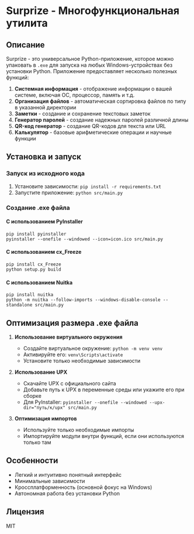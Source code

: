 # Surprize - Многофункциональная утилита

## Описание
Surprize - это универсальное Python-приложение, которое можно упаковать в `.exe` для запуска на любых Windows-устройствах без установки Python. Приложение предоставляет несколько полезных функций:

1. **Системная информация** - отображение информации о вашей системе, включая ОС, процессор, память и т.д.
2. **Организация файлов** - автоматическая сортировка файлов по типу в указанной директории
3. **Заметки** - создание и сохранение текстовых заметок
4. **Генератор паролей** - создание надежных паролей различной длины
5. **QR-код генератор** - создание QR-кодов для текста или URL
6. **Калькулятор** - базовые арифметические операции и научные функции

## Установка и запуск

### Запуск из исходного кода
1. Установите зависимости: `pip install -r requirements.txt`
2. Запустите приложение: `python src/main.py`

### Создание .exe файла

#### С использованием PyInstaller
```
pip install pyinstaller
pyinstaller --onefile --windowed --icon=icon.ico src/main.py
```

#### С использованием cx_Freeze
```
pip install cx_Freeze
python setup.py build
```

#### С использованием Nuitka
```
pip install nuitka
python -m nuitka --follow-imports --windows-disable-console --standalone src/main.py
```

## Оптимизация размера .exe файла

1. **Использование виртуального окружения**
   - Создайте виртуальное окружение: `python -m venv venv`
   - Активируйте его: `venv\Scripts\activate`
   - Установите только необходимые зависимости

2. **Использование UPX**
   - Скачайте UPX с официального сайта
   - Добавьте путь к UPX в переменные среды или укажите его при сборке
   - Для PyInstaller: `pyinstaller --onefile --windowed --upx-dir="путь/к/upx" src/main.py`

3. **Оптимизация импортов**
   - Используйте только необходимые импорты
   - Импортируйте модули внутри функций, если они используются только там

## Особенности
- Легкий и интуитивно понятный интерфейс
- Минимальные зависимости
- Кроссплатформенность (основной фокус на Windows)
- Автономная работа без установки Python

## Лицензия
MIT
